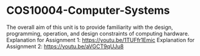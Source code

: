 # COS10004-Computer-Systems
The overall aim of this unit is to provide familiarity with the design, programming, operation, and design constraints of computing hardware.
Explanation for Assignment 1: https://youtu.be/1TUFfr1Emic
Explanation for Assignment 2: https://youtu.be/aVGCT9qUJu8

